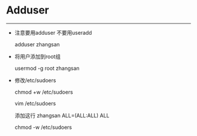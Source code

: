 # Adduser
---------------------------------------------------------
* 注意要用adduser 不要用useradd

  adduser zhangsan
* 将用户添加到root组

  usermod -g root zhangsan
* 修改/etc/sudoers

   chmod +w /etc/sudoers
   
   vim /etc/sudoers
   
   添加这行  zhangsan   ALL=(ALL:ALL) ALL
   
   chmod -w /etc/sudoers
   
